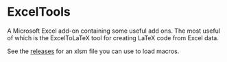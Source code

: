 # ExcelTools
A Microsoft Excel add-on containing some useful add ons. The most useful of which is the ExcelToLaTeX tool for creating LaTeX code from Excel data.

See the [releases](https://github.com/twilsonco/ExcelTools/releases/tag/v1) for an xlsm file you can use to load macros.
